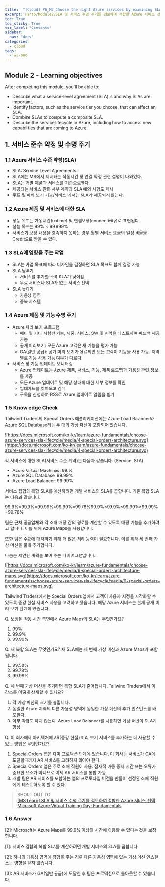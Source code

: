 ```yaml
---
title:  "[Cloud] P6_M2_Choose the right Azure services by examining SLAs and service lifecycle"
excerpt: Part6/Module2/SLA 및 서비스 수명 주기를 검토하여 적합한 Azure 서비스 선택
toc: True
toc_sticky: True
toc_label: "Contents"
sidebar:
  nav: "docs"
categories:
  - cloud
tags:
  - az-900
---
```


## Module 2 - **Learning objectives**

After completing this module, you'll be able to:

- Describe what a service-level agreement (SLA) is and why SLAs are important.
- Identify factors, such as the service tier you choose, that can affect an SLA.
- Combine SLAs to compute a composite SLA.
- Describe the service lifecycle in Azure, including how to access new capabilities that are coming to Azure.

## 1. 서비스 준수 약정 및 수명 주기

### 1.1 Azure 서비스 수준 약정(SLA)

- SLA: Service Level Agreements
- SLA에는 MS에서 제시하는 작동시간 및 연결 약정 관련 설명이 나와있다.
- SLA는 개별 제품과 서비스를 기준으로한다.
- 제공되는 서비스 관련 세부 계약과 SLA 예외 사항도 제시
- 무료 및 미리 보기 기능/서비스 에서는 SLA가 제공되지 않는다.

### 1.2 Azure 제품 및 서비스에 대한 SLA

- 성능 목표는 가동시간(uptime) 및 연결보장(connectivity)로 표현된다.
- 성능 목표는 99% ~ 99.999%
- 서비스가 보장 내용을 충족하지 못하는 경우 월별 서비스 요금의 일정 비율을 Credit으로 받을 수 있다.

### 1.3 SLA에 영향을 주는 작업

- SLA는 사업 목표에 따라 디자인을 결정하면 SLA 목표도 함께 결정 가능
- SLA 낮추기
    - 서비스를 추가할 수록 SLA가 낮아짐
    - 무료 서비스나 SLA가 없는 서비스 선택
- SLA 높이기
    - 가용성 영역
    - 중복 시스템

### 1.4 Azure 제품 및 기능 수명 주기

- Azure 미리 보기 프로그램
    - 베타 및 기타 시험판 기능, 제품, 서비스, SW 및 지역을 테스트하여 피드백 제공 가능
    - 공개 미리보기: 모든 Azure 고객은 새 기능을 평가 가능
    - GA(일반 공급): 공개 미리 보기가 완료되면 모든 고객이 기능을 사용 가능. 지역별로 기능 사용 가능 여부가 다르다.
- 서비스 및 기능 업데이트 모니터링
    - Azure 업데이트는 Azure 제품, 서비스, 기능, 제품 로드맵과 가용성 관련 정보를 제공
    - 모든 Azure 업데이트 및 해당 상태에 대한 세부 정보를 확인
    - 업데이트를 찾아보고 검색
    - 구독을 신청하여 RSS로 Azure 업데이트 알림을 받기

### 1.5 Knowledge Check

Tailwind Traders의 Special Orders 애플리케이션에는 Azure Load Balancer와 Azure SQL Database라는 두 대의 가상 머신이 포함되어 있습니다.

![https://docs.microsoft.com/ko-kr/learn/azure-fundamentals/choose-azure-services-sla-lifecycle/media/4-special-orders-architecture.svg](https://docs.microsoft.com/ko-kr/learn/azure-fundamentals/choose-azure-services-sla-lifecycle/media/4-special-orders-architecture.svg)

각 서비스에 대한 SLA(서비스 수준 계약)는 다음과 같습니다. (Service: SLA)

- Azure Virtual Machines: 99.%
- Azure SQL Database: 99.99%
- Azure Load Balancer: 99.99%

서비스 집합의 복합 SLA를 계산하려면 개별 서비스의 SLA를 곱합니다. 기존 복합 SLA는 다음과 같습니다.

99.9%×99.9%×99.99%×99.99%=99.78%99.9%×99.9%×99.99%×99.99%=99.78%

팀은 근처 공급업체와 각 소매 매장 간의 경로를 계산할 수 있도록 매핑 기능을 추가하려고 합니다. 이를 위해 Azure Maps를 사용합니다.

또한 팀은 수요에 대처하기 위해 더 많은 처리 능력이 필요합니다. 이를 위해 세 번째 가상 머신을 풀에 추가합니다.

다음은 제안된 계획을 보여 주는 다이어그램입니다.

![https://docs.microsoft.com/ko-kr/learn/azure-fundamentals/choose-azure-services-sla-lifecycle/media/6-special-orders-architecture-maps.svg](https://docs.microsoft.com/ko-kr/learn/azure-fundamentals/choose-azure-services-sla-lifecycle/media/6-special-orders-architecture-maps.svg)

Tailwind Traders에서는 Special Orders 앱에서 고객이 사용자 지정을 시각화할 수 있도록 증강 현실 서비스 사용을 고려하고 있습니다. 해당 Azure 서비스는 현재 공개 미리 보기 단계에 있습니다.

Q. 보장된 작동 시간 측면에서 Azure Maps의 SLA는 무엇인가요?

1. 99%
2. 99.9%
3. 99.99%

Q. 새 복합 SLA는 무엇인가요? 새 SLA에는 세 번째 가상 머신과 Azure Maps가 포함됩니다.

1. 99.58%
2. 99.78%
3. 99.99%

Q. 세 번째 가상 머신을 추가하면 복합 SLA가 줄어듭니다. Tailwind Traders에서 이 감소를 어떻게 상쇄할 수 있나요?

1. 각 가상 머신의 크기를 늘립니다.
2. 동일한 Azure 지역의 다른 가용성 영역에 동일한 가상 머신의 추가 인스턴스를 배포한다.
3. 아무 작업도 하지 않는다. Azure Load Balancer를 사용하면 가상 머신의 SLA가 향상

Q. 이 회사에서 아키텍처에 AR(증강 현실) 미리 보기 서비스를 추가하는 데 사용할 수 있는 방법은 무엇인가요?

1. Special Orders 앱은 이미 프로덕션 단계에 있습니다. 이 회사는 서비스가 GA에 도달할때까지 AR 서비스를 고려하지 않아야 한다.
2. Special Orders 앱은 주로 소매 직원이 사용. 잠재적 가동 중지 시간 또는 오류가 중요한 요소가 아니므로 이제 AR 서비스를 통합 가능
3. 개발 팀은 AR 서비스를 포함하는 앱의 프로토타입 버전을 만들어 선정된 소매 직원에게 테스트하도록 할 수 있다.

> SHOUT OUT TO  
> [[MS Learn] SLA 및 서비스 수명 주기를 검토하여 적합한 Azure 서비스 선택](https://docs.microsoft.com/ko-kr/learn/modules/choose-azure-services-sla-lifecycle/)
> [Microsoft Azure Virtual Training Day: Fundamentals](http://www.microsoft.com/ko-kr/events/training-days)

### 1.6 Answer

[2]: Microsoft는 Azure Maps를 99.9% 이상의 시간에 이용할 수 있다는 것을 보장합니다.

[1]: 서비스 집합의 복합 SLA를 계산하려면 개별 서비스의 SLA를 곱합니다.

[2]: 하나의 가용성 영역에 영향을 주는 경우 다른 가용성 영역에 있는 가상 머신 인스턴스는 영향을 받지 않습니다.

[3]: AR 서비스가 GA(일반 공급)에 도달한 후 팀은 프로덕션으로 롤아웃할 수 있습니다.